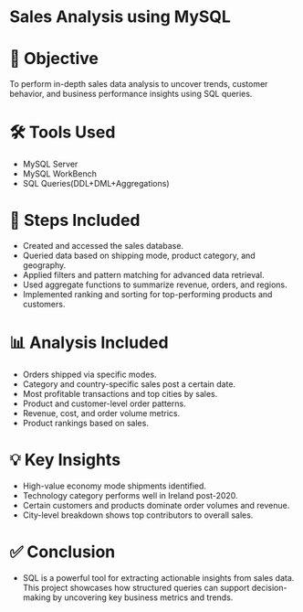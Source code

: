 # Sales Analysis using MySQL

# 📌 **Objective**

To perform in-depth sales data analysis to uncover trends, customer behavior, and business performance insights using SQL queries.


# 🛠️ Tools Used

- MySQL Server
- MySQL WorkBench
- SQL Queries(DDL+DML+Aggregations)


# 🔄 Steps Included

- Created and accessed the sales database.
- Queried data based on shipping mode, product category, and geography.
- Applied filters and pattern matching for advanced data retrieval.
- Used aggregate functions to summarize revenue, orders, and regions.
- Implemented ranking and sorting for top-performing products and customers.


# 📊 Analysis Included

- Orders shipped via specific modes.
- Category and country-specific sales post a certain date.
- Most profitable transactions and top cities by sales.
- Product and customer-level order patterns.
- Revenue, cost, and order volume metrics.
- Product rankings based on sales.

# 💡 Key Insights

- High-value economy mode shipments identified.
- Technology category performs well in Ireland post-2020.
- Certain customers and products dominate order volumes and revenue.
- City-level breakdown shows top contributors to overall sales.


# ✅ Conclusion

- SQL is a powerful tool for extracting actionable insights from sales data. This project showcases how structured queries can support decision-making by uncovering key business metrics and trends.

